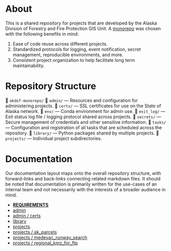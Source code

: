 # About
This is a shared repository for projects that are developed by the Alaska Division of Forestry and Fire Protection GIS Unit. A [monorepo](https://en.wikipedia.org/wiki/Monorepo) was chosen with the following benefits in mind:
1. Ease of code reuse across different projects.
2. Standardized protocols for logging, event notification, secret management, reproducible environments, and more.
3. Consistent project organization to help facilitate long term maintainability.

# Repository Structure
📁 `akdof-monorepo/`
	📁 `admin/` — Resources and configuration for administering projects.
		📁 `certs/` — SSL certificates for use on the State of Alaska network.
		📁 `env/` — Conda environment for admin use.
		📁 `exit_log/` — Exit status log file / logging protocol shared across projects.
		📁 `secrets/` — Secure management of credentials and other sensitive information.
		📁 `tasks/` — Configuration and registration of all tasks that are scheduled across the repository.
	📁 `library/` — Python packages shared by multiple projects.
	📁 `projects/` — Individual project subdirectories.
		

# Documentation
Our documentation layout maps onto the overall repository structure, with forward-links and back-links connecting related markdown files. It should be noted that documentation is primarily written for the use-cases of an internal team and not necessarily with the interests of a broader audience in mind.

- [**REQUIREMENTS**](REQUIREMENTS.md)
- [admin](admin/README.md)
- [admin / certs](admin/certs/README.md)
- [library](library/README.md)
- [projects](projects/README.md)
- [projects / ak_parcels](projects/ak_parcels/README.md) 
- [projects / medevac_runway_search](projects/medevac_runway_search/README.md)
- [projects / regional_kmz_for_ftp](projects/regional_kmz_for_ftp/README.md)